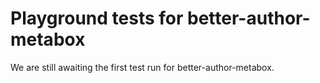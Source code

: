 # Playground tests for better-author-metabox
We are still awaiting the first test run for better-author-metabox.
